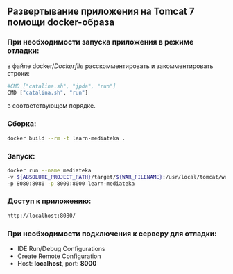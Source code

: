 ## Развертывание приложения на Tomcat 7 помощи docker-образа 

### При необходимости запуска приложения в режиме отладки:

в файле docker/_Dockerfile_ расскомментировать и закомментировать строки:
   ```bash
#CMD ["catalina.sh", "jpda", "run"]
CMD ["catalina.sh", "run"]
   ```
в соответствующем порядке.

### Сборка:

   ```bash
docker build --rm -t learn-mediateka .
   ```
### Запуск:

   ```bash
docker run --name mediateka
-v ${ABSOLUTE_PROJECT_PATH}/target/${WAR_FILENAME}:/usr/local/tomcat/webapps/${WAR_FILENAME}
-p 8080:8080 -p 8000:8000 learn-mediateka
   ```
### Доступ к приложению:
   ```bash
http://localhost:8080/
   ```

### При необходимости подключения к серверу для отладки:

- IDE Run/Debug Configurations
- Create Remote Configuration
- Host: **localhost**, port: **8000**
